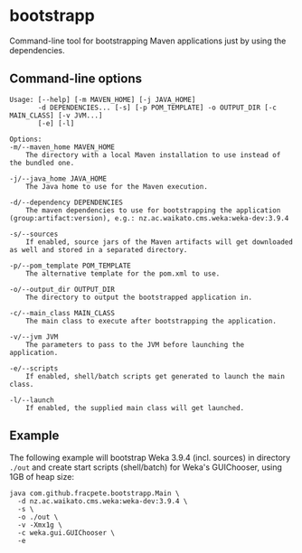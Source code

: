 # bootstrapp
Command-line tool for bootstrapping Maven applications just by using the dependencies.


## Command-line options

```
Usage: [--help] [-m MAVEN_HOME] [-j JAVA_HOME]
       -d DEPENDENCIES... [-s] [-p POM_TEMPLATE] -o OUTPUT_DIR [-c MAIN_CLASS] [-v JVM...]
       [-e] [-l]

Options:
-m/--maven_home MAVEN_HOME
	The directory with a local Maven installation to use instead of the bundled one.

-j/--java_home JAVA_HOME
	The Java home to use for the Maven execution.

-d/--dependency DEPENDENCIES
	The maven dependencies to use for bootstrapping the application (group:artifact:version), e.g.: nz.ac.waikato.cms.weka:weka-dev:3.9.4

-s/--sources
	If enabled, source jars of the Maven artifacts will get downloaded as well and stored in a separated directory.

-p/--pom_template POM_TEMPLATE
	The alternative template for the pom.xml to use.

-o/--output_dir OUTPUT_DIR
	The directory to output the bootstrapped application in.

-c/--main_class MAIN_CLASS
	The main class to execute after bootstrapping the application.

-v/--jvm JVM
	The parameters to pass to the JVM before launching the application.

-e/--scripts
	If enabled, shell/batch scripts get generated to launch the main class.

-l/--launch
	If enabled, the supplied main class will get launched.
```

## Example

The following example will bootstrap Weka 3.9.4 (incl. sources)
in directory `./out` and create start scripts (shell/batch) for
Weka's GUIChooser, using 1GB of heap size:

```
java com.github.fracpete.bootstrapp.Main \
  -d nz.ac.waikato.cms.weka:weka-dev:3.9.4 \
  -s \ 
  -o ./out \
  -v -Xmx1g \
  -c weka.gui.GUIChooser \
  -e
```
